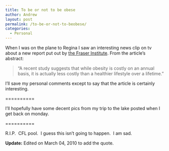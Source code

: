 ```yaml
---
title: To be or not to be obese
author: Andrew
layout: post
permalink: /to-be-or-not-to-beobese/
categories:
  - Personal
---
```

When I was on the plane to Regina I saw an interesting news clip on tv about a new report put out by <a href="http://www.fraserinstitute.org/newsandevents/commentaries/5642.aspx" target="_blank">the Fraser Institute</a>. From the article&#8217;s abstract:

> &#8220;A recent study suggests that while obesity is costly on an annual basis, it is actually less costly than a healthier lifestyle over a lifetime.&#8221;

I&#8217;ll save my personal comments except to say that the article is certainly interesting.

==========

I&#8217;ll hopefully have some decent pics from my trip to the lake posted when I get back on monday.

==========

R.I.P.  CFL pool.  I guess this isn&#8217;t going to happen.  I am sad.

**Update:** Edited on March 04, 2010 to add the quote.